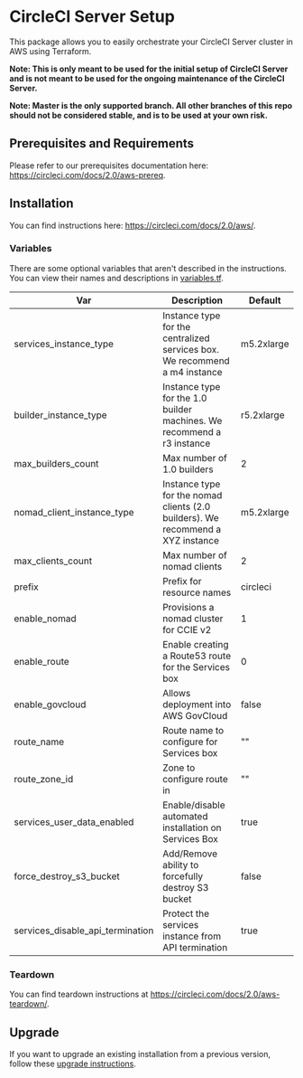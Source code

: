 # CircleCI Server Setup

This package allows you to easily orchestrate your CircleCI Server cluster in AWS using Terraform.

**Note: This is only meant to be used for the initial setup of CircleCI Server and is not meant to be used for the ongoing maintenance of the CircleCI Server.**

**Note: Master is the only supported branch. All other branches of this repo should not be considered stable, and is to be used at your own risk.**

## Prerequisites and Requirements

Please refer to our prerequisites documentation here: https://circleci.com/docs/2.0/aws-prereq.

## Installation

You can find instructions here: https://circleci.com/docs/2.0/aws/.

### Variables

There are some optional variables that aren't described in the instructions.
You can view their names and descriptions in [variables.tf](variables.tf).

  | Var      | Description | Default |
  | -------- | ----------- | ------- |
  | services_instance_type | Instance type for the centralized services box.  We recommend a m4 instance | m5.2xlarge |
  | builder_instance_type | Instance type for the 1.0 builder machines.  We recommend a r3 instance | r5.2xlarge |
  | max_builders_count | Max number of 1.0 builders | 2 |
  | nomad_client_instance_type | Instance type for the nomad clients (2.0 builders). We recommend a XYZ instance | m5.2xlarge |
  | max_clients_count | Max number of nomad clients | 2 |
  | prefix   | Prefix for resource names | circleci |
  | enable_nomad | Provisions a nomad cluster for CCIE v2 | 1 |
  | enable_route | Enable creating a Route53 route for the Services box | 0 |
  | enable_govcloud | Allows deployment into AWS GovCloud | false |
  | route_name | Route name to configure for Services box | "" |
  | route_zone_id | Zone to configure route in | "" |
  | services_user_data_enabled | Enable/disable automated installation on Services Box | true |
  | force_destroy_s3_bucket | Add/Remove ability to forcefully destroy S3 bucket | false |
  | services_disable_api_termination | Protect the services instance from API termination | true |


### Teardown

You can find teardown instructions at https://circleci.com/docs/2.0/aws-teardown/.

## Upgrade

If you want to upgrade an existing installation from a previous version, follow these [upgrade instructions](https://circleci.com/docs/2.0/updating-server/#section=server-administration).
